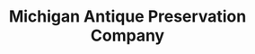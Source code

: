 ---
title: "Michigan Antique Preservation Company"
url: /wyandotte/michigan-antique-preservation-company/
shop: antiques
---